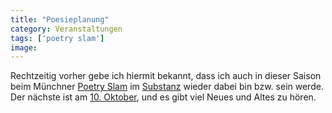 ```yaml
---
title: "Poesieplanung"
category: Veranstaltungen
tags: ['poetry slam']
image: 
---
```


Rechtzeitig vorher gebe ich hiermit bekannt, dass ich auch in dieser Saison beim Münchner [Poetry Slam](http://www.planetslam.de) im [Substanz](http://www.substanz-club.de) wieder dabei bin bzw. sein werde. Der nächste ist am [10. Oktober](http://www.literaturseiten-muenchen.de/archives/8972), und es gibt viel Neues und Altes zu hören.